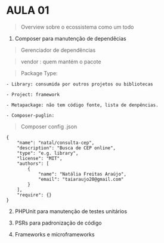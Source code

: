 # AULA 01
 > Overview sobre o ecossistema como um todo

 1. Composer para manutenção de dependêcias

 > Gerenciador de dependências

 > vendor : quem mantém o pacote

 > Package Type:
    
    - Library: consumida por outros projetos ou bibliotecas

    - Project: framework

    - Metapackage: não tem código fonte, lista de denpências.

    - Composer-puglin: 

> Composer config .json
```
{
    "name": "natal/consulta-cep",
    "description": "Busca de CEP online",
    "type": "e.g. library",
    "license": "MIT",
    "authors": [
        {
            "name": "Natália Freitas Araújo",
            "email": "taiaraujo20@gmail.com"
        }
    ],
    "require": {}
}
```

 2. PHPUnit para manutenção de testes unitários

 3. PSRs para padronização de código

 4. Frameworks e microframeworks
